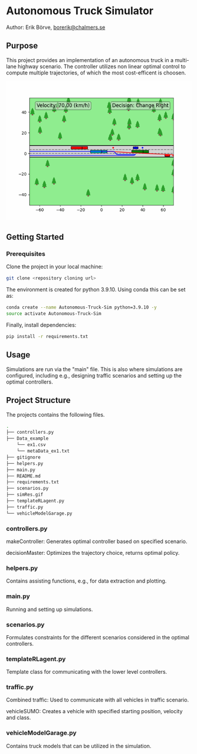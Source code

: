 # Autonomous Truck Simulator
Author: Erik Börve, borerik@chalmers.se  

 ## Purpose
 This project provides an implementation of an autonomous truck in a multi-lane highway scenario. The controller utilizes non linear optimal control to compute multiple trajectories, of which the most cost-efficent is choosen.
 
 ![](https://github.com/Qunzhang1996/Master_Thesis/blob/highway-env/crazy_traffic_mix3.gif)

 ## Getting Started

 ### Prerequisites

 Clone the project in your local machine:
  ```sh
  git clone <repository cloning url>
  ```
 The environment is created for python 3.9.10. Using conda this can be set as:
  ```sh
 conda create --name Autonomous-Truck-Sim python=3.9.10 -y
 source activate Autonomous-Truck-Sim
  ```
Finally, install dependencies:
  ```sh
  pip install -r requirements.txt
  ```


## Usage
Simulations are run via the "main" file. This is also where simulations are configured, including e.g., designing traffic scenarios and setting up the optimal controllers.

 ## Project Structure
The projects contains the following files.
```bash
.
├── controllers.py
├── Data_example
    └── ex1.csv
    └── metaData_ex1.txt
├── gitignore
├── helpers.py
├── main.py
├── README.md
├── requirements.txt
├── scenarios.py
├── simRes.gif
├── templateRLagent.py
├── traffic.py
└── vehicleModelGarage.py

```

 ### controllers.py
 makeController:
 Generates optimal controller based on specified scenario.
 
 decisionMaster:
 Optimizes the trajectory choice, returns optimal policy.
 ### helpers.py
 Contains assisting functions, e.g., for data extraction and plotting.
 ### main.py
 Running and setting up simulations.
 
 ### scenarios.py
 Formulates constraints for the different scenarios considered in the optimal controllers.
 
 ### templateRLagent.py
 Template class for communicating with the lower level controllers.
 
 ### traffic.py
 Combined traffic: Used to communicate with all vehicles in traffic scenario.
 
 vehicleSUMO: Creates a vehicle with specified starting position, velocity and class.
 
 ### vehicleModelGarage.py
 Contains truck models that can be utilized in the simulation.
